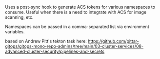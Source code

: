 Uses a post-sync hook to generate ACS tokens for various namespaces to consume. Useful when there is a need to integrate with ACS for image scanning, etc.

Namespaces can be passed in a comma-separated list via environment variables.

based on Andrew Pitt's tekton task here: https://github.com/pittar-gitops/gitops-mono-repo-admins/tree/main/03-cluster-services/08-advanced-cluster-security/pipelines-and-secrets
